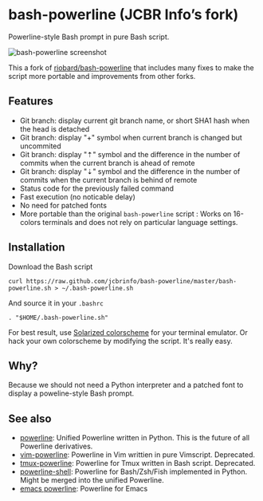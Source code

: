# bash-powerline (JCBR Info’s fork)

Powerline-style Bash prompt in pure Bash script.

![bash-powerline screenshot](https://raw.github.com/jcbrinfo/bash-powerline/master/screenshots/solarized-light.png)

This a fork of [riobard/bash-powerline](https://github.com/riobard/bash-powerline)
that includes many fixes to make the script more portable and improvements from
other forks.

## Features

* Git branch: display current git branch name, or short SHA1 hash when the head
  is detached
* Git branch: display "+" symbol when current branch is changed but uncommited
* Git branch: display "⇡" symbol and the difference in the number of commits when the current branch is ahead of remote
* Git branch: display "⇣" symbol and the difference in the number of commits when the current branch is behind of remote
* Status code for the previously failed command
* Fast execution (no noticable delay)
* No need for patched fonts
* More portable than the original `bash-powerline` script : Works on 16-colors
  terminals and does not rely on particular language settings.


## Installation

Download the Bash script

    curl https://raw.github.com/jcbrinfo/bash-powerline/master/bash-powerline.sh > ~/.bash-powerline.sh

And source it in your `.bashrc`

    . "$HOME/.bash-powerline.sh"

For best result, use [Solarized
colorscheme](https://github.com/altercation/solarized) for your terminal
emulator. Or hack your own colorscheme by modifying the script. It's really
easy.


## Why?

Because we should not need a Python interpreter and a patched font to display
a poweline-style Bash prompt.


## See also
* [powerline](https://github.com/Lokaltog/powerline): Unified Powerline
  written in Python. This is the future of all Powerline derivatives. 
* [vim-powerline](https://github.com/Lokaltog/vim-powerline): Powerline in Vim
  writtien in pure Vimscript. Deprecated.
* [tmux-powerline](https://github.com/erikw/tmux-powerline): Powerline for Tmux
  written in Bash script. Deprecated.
* [powerline-shell](https://github.com/milkbikis/powerline-shell): Powerline for
  Bash/Zsh/Fish implemented in Python. Might be merged into the unified
  Powerline. 
* [emacs powerline](https://github.com/milkypostman/powerline): Powerline for
  Emacs
